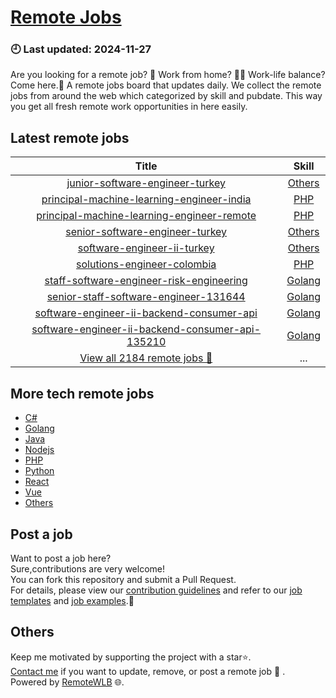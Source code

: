 # [Remote Jobs](https://github.com/RemoteWLB/remote-jobs)  
### 🕘 Last updated: 2024-11-27  
Are you looking for a remote job? 💼 Work from home? 👩‍💻 Work-life balance?  
Come here.🎁 A remote jobs board that updates daily. We collect the remote jobs from around the web which categorized by skill and pubdate. This way you get all fresh remote work opportunities in here easily.  
  
## Latest remote jobs  
| Title | Skill |  
|:-----:|:-----:|  
| [junior-software-engineer-turkey](https://github.com/RemoteWLB/remote-jobs/tree/main/jobs/Others/2024-11/junior-software-engineer-turkey) | [Others](https://github.com/RemoteWLB/remote-jobs/tree/main/jobs/Others/) |  
| [principal-machine-learning-engineer-india](https://github.com/RemoteWLB/remote-jobs/tree/main/jobs/PHP/2024-11/principal-machine-learning-engineer-india) | [PHP](https://github.com/RemoteWLB/remote-jobs/tree/main/jobs/PHP/) |  
| [principal-machine-learning-engineer-remote](https://github.com/RemoteWLB/remote-jobs/tree/main/jobs/PHP/2024-11/principal-machine-learning-engineer-remote) | [PHP](https://github.com/RemoteWLB/remote-jobs/tree/main/jobs/PHP/) |  
| [senior-software-engineer-turkey](https://github.com/RemoteWLB/remote-jobs/tree/main/jobs/Others/2024-11/senior-software-engineer-turkey) | [Others](https://github.com/RemoteWLB/remote-jobs/tree/main/jobs/Others/) |  
| [software-engineer-ii-turkey](https://github.com/RemoteWLB/remote-jobs/tree/main/jobs/Others/2024-11/software-engineer-ii-turkey) | [Others](https://github.com/RemoteWLB/remote-jobs/tree/main/jobs/Others/) |  
| [solutions-engineer-colombia](https://github.com/RemoteWLB/remote-jobs/tree/main/jobs/PHP/2024-11/solutions-engineer-colombia) | [PHP](https://github.com/RemoteWLB/remote-jobs/tree/main/jobs/PHP/) |  
| [staff-software-engineer-risk-engineering](https://github.com/RemoteWLB/remote-jobs/tree/main/jobs/Golang/2024-11/staff-software-engineer-risk-engineering) | [Golang](https://github.com/RemoteWLB/remote-jobs/tree/main/jobs/Golang/) |  
| [senior-staff-software-engineer-131644](https://github.com/RemoteWLB/remote-jobs/tree/main/jobs/Golang/2024-11/senior-staff-software-engineer-131644) | [Golang](https://github.com/RemoteWLB/remote-jobs/tree/main/jobs/Golang/) |  
| [software-engineer-ii-backend-consumer-api](https://github.com/RemoteWLB/remote-jobs/tree/main/jobs/Golang/2024-11/software-engineer-ii-backend-consumer-api) | [Golang](https://github.com/RemoteWLB/remote-jobs/tree/main/jobs/Golang/) |  
| [software-engineer-ii-backend-consumer-api-135210](https://github.com/RemoteWLB/remote-jobs/tree/main/jobs/Golang/2024-11/software-engineer-ii-backend-consumer-api-135210) | [Golang](https://github.com/RemoteWLB/remote-jobs/tree/main/jobs/Golang/) |  
| [View all 2184 remote jobs 👋](https://github.com/RemoteWLB/remote-jobs/tree/main/jobs) | ... |  
## More tech remote jobs  
* [C#](https://github.com/RemoteWLB/remote-jobs/tree/main/jobs/C%23)  
* [Golang](https://github.com/RemoteWLB/remote-jobs/tree/main/jobs/Golang)   
* [Java](https://github.com/RemoteWLB/remote-jobs/tree/main/jobs/Java)   
* [Nodejs](https://github.com/RemoteWLB/remote-jobs/tree/main/jobs/Nodejs)   
* [PHP](https://github.com/RemoteWLB/remote-jobs/tree/main/jobs/PHP)   
* [Python](https://github.com/RemoteWLB/remote-jobs/tree/main/jobs/Python)   
* [React](https://github.com/RemoteWLB/remote-jobs/tree/main/jobs/React)   
* [Vue](https://github.com/RemoteWLB/remote-jobs/tree/main/jobs/Vue)   
* [Others](https://github.com/RemoteWLB/remote-jobs/tree/main/jobs/Others)  
## Post a job  
Want to post a job here?  
Sure,contributions are very welcome!  
You can fork this repository and submit a Pull Request.  
For details, please view our [contribution guidelines](https://github.com/RemoteWLB/remote-jobs/tree/main/.github/contributing.md) and refer to our [job templates](https://github.com/RemoteWLB/remote-jobs/tree/main/.github/jobs_template.md) and [job examples](https://github.com/RemoteWLB/remote-jobs/tree/main/.github/jobs_example.md).🤝  
## Others  
Keep me motivated by supporting the project with a star⭐.  
[Contact me](https://remotewlb.com/about) if you want to update, remove, or post a remote job 💼 .  
Powered by [RemoteWLB](https://remotewlb.com) 🌐.

